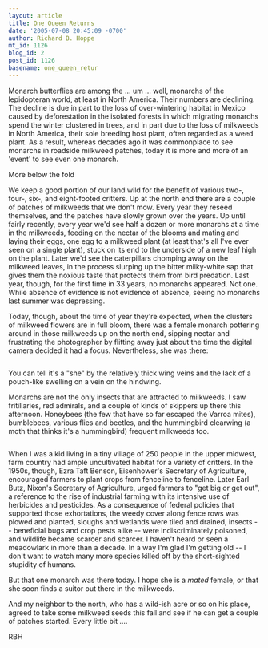 ```yaml
---
layout: article
title: One Queen Returns
date: '2005-07-08 20:45:09 -0700'
author: Richard B. Hoppe
mt_id: 1126
blog_id: 2
post_id: 1126
basename: one_queen_retur
---
```

Monarch butterflies are among the ... um ... well, monarchs of the lepidopteran world, at least in North America.  Their numbers are declining.  The decline is due in part to the loss of over-wintering habitat in Mexico caused by deforestation in the isolated forests in which migrating monarchs spend the winter clustered in trees, and in part due to the loss of milkweeds in North America, their sole breeding host plant, often regarded as a weed plant.  As a result, whereas decades ago it was commonplace to see monarchs in roadside milkweed patches, today it is more and more of an 'event' to see even one monarch.

More below the fold

We keep a good portion of our land wild for the benefit of various two-, four-, six-, and eight-footed critters.  Up at the north end there are a couple of patches of milkweeds that we don't mow.  Every year they reseed themselves, and the patches have slowly grown over the years.  Up until fairly recently, every year we'd see half a dozen or more monarchs at a time in the milkweeds, feeding on the nectar of the blooms and mating and laying their eggs, one egg to a milkweed plant (at least that's all I've ever seen on a single plant), stuck on its end to the underside of a new leaf high on the plant.  Later we'd see the caterpillars chomping away on the milkweed leaves, in the process slurping up the bitter milky-white sap that gives them the noxious taste that protects them from bird predation.  Last year, though, for the first time in 33 years, no monarchs appeared.  Not one.  While absence of evidence is not evidence of absence, seeing no monarchs last summer was depressing.

Today, though, about the time of year they're expected, when the clusters of milkweed flowers are in full bloom, there was a female monarch pottering around in those milkweeds up on the north end, sipping nectar and frustrating the photographer by flitting away just about the time the digital camera decided it had a focus.  Nevertheless, she was there:

<img src="/PT/uploads/2006/Mon_3.jpg" alt="" />

You can tell it's a "she" by the relatively thick wing veins and the lack of a pouch-like swelling on a vein on the hindwing.

Monarchs are not the only insects that are attracted to milkweeds.  I saw fritillaries, red admirals, and a couple of kinds of skippers up there this afternoon.  Honeybees (the few that have so far escaped the Varroa mites), bumblebees, various flies and beetles, and the hummingbird clearwing (a moth that thinks it's a hummingbird) frequent milkweeds too.

<img src="/PT/uploads/2006/Moth_2.jpg" alt="" />

When I was a kid living in a tiny village of 250 people in the upper midwest, farm country had ample uncultivated habitat for a variety of critters.  In the 1950s, though, Ezra Taft Benson, Eisenhower's Secretary of Agriculture, encouraged farmers to plant crops from fenceline to fenceline.  Later Earl Butz, Nixon's Secretary of Agriculture, urged farmers to "get big or get out", a reference to the rise of industrial farming with its intensive use of herbicides and pesticides.  As a consequence of federal policies that supported those exhortations, the weedy cover along fence rows was plowed and planted, sloughs and wetlands were tiled and drained, insects -- beneficial bugs and crop pests alike -- were indiscriminately poisoned, and wildlife became scarcer and scarcer.  I haven't heard or seen a meadowlark in more than a decade.  In a way I'm glad I'm getting old -- I don't want to watch many more species killed off by the short-sighted stupidity of humans.

But that one monarch was there today.  I hope she is a _mated_ female, or that she soon finds a suitor out there in the milkweeds.

And my neighbor to the north, who has a wild-ish acre or so on his place, agreed to take some milkweed seeds this fall and see if he can get a couple of patches started.  Every little bit ....

RBH
